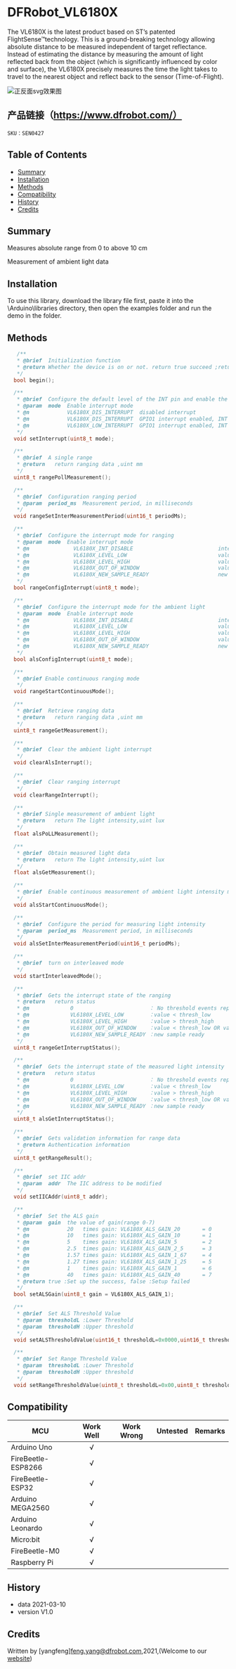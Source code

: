 # DFRobot_VL6180X

The VL6180X is the latest product based on ST’s patented FlightSense™technology. This is a ground-breaking technology allowing absolute distance to be measured independent of target reflectance. Instead of estimating the distance by measuring the amount of light reflected back from the object (which is significantly influenced by color and surface), the VL6180X precisely measures the time the light takes to travel to the nearest object and reflect back to the sensor (Time-of-Flight).

![正反面svg效果图](https://github.com/cdjq/DFRobot_VL6180X/master/resources/images/SEN0427svg1.png)



## 产品链接（https://www.dfrobot.com/）
    SKU：SEN0427

## Table of Contents

* [Summary](#summary)
* [Installation](#installation)
* [Methods](#methods)
* [Compatibility](#compatibility)
* [History](#history)
* [Credits](#credits)
<snippet>
<content>

## Summary
Measures absolute range from 0 to above 10 cm

Measurement of ambient light data

## Installation

To use this library, download the library file first, paste it into the \Arduino\libraries directory, then open the examples folder and run the demo in the folder.

## Methods

```C++
   /**
   * @brief  Initialization function
   * @return Whether the device is on or not. return true succeed ;return false failed.
   */
  bool begin();

  /**
   * @brief  Configure the default level of the INT pin and enable the GPIO1 interrupt function
   * @param  mode  Enable interrupt mode
   * @n            VL6180X_DIS_INTERRUPT  disabled interrupt
   * @n            VL6180X_DIS_INTERRUPT  GPIO1 interrupt enabled, INT high by default
   * @n            VL6180X_LOW_INTERRUPT  GPIO1 interrupt enabled, INT low by default
   */
  void setInterrupt(uint8_t mode);

  /**
   * @brief  A single range
   * @return   return ranging data ,uint mm
   */
  uint8_t rangePollMeasurement();

  /**
   * @brief  Configuration ranging period
   * @param  period_ms  Measurement period, in milliseconds
   */
  void rangeSetInterMeasurementPeriod(uint16_t periodMs);

  /**
   * @brief  Configure the interrupt mode for ranging
   * @param  mode  Enable interrupt mode
   * @n              VL6180X_INT_DISABLE                           interrupt disable                   
   * @n              VL6180X_LEVEL_LOW                             value < thresh_low                      
   * @n              VL6180X_LEVEL_HIGH                            value > thresh_high                      
   * @n              VL6180X_OUT_OF_WINDOW                         value < thresh_low OR value > thresh_high
   * @n              VL6180X_NEW_SAMPLE_READY                      new sample ready                      
   */
  bool rangeConfigInterrupt(uint8_t mode);

  /**
   * @brief  Configure the interrupt mode for the ambient light
   * @param  mode  Enable interrupt mode
   * @n              VL6180X_INT_DISABLE                           interrupt disable                   
   * @n              VL6180X_LEVEL_LOW                             value < thresh_low                      
   * @n              VL6180X_LEVEL_HIGH                            value > thresh_high                      
   * @n              VL6180X_OUT_OF_WINDOW                         value < thresh_low OR value > thresh_high
   * @n              VL6180X_NEW_SAMPLE_READY                      new sample ready                      
   */
  bool alsConfigInterrupt(uint8_t mode);

  /**
   * @brief Enable continuous ranging mode
   */
  void rangeStartContinuousMode();

  /**
   * @brief  Retrieve ranging data
   * @return   return ranging data ,uint mm
   */
  uint8_t rangeGetMeasurement();

  /**
   * @brief  Clear the ambient light interrupt
   */
  void clearAlsInterrupt();

  /**
   * @brief  Clear ranging interrupt
   */
  void clearRangeInterrupt();

  /**
   * @brief Single measurement of ambient light
   * @return   return The light intensity,uint lux
   */
  float alsPoLLMeasurement();

  /**
   * @brief  Obtain measured light data
   * @return   return The light intensity,uint lux
   */
  float alsGetMeasurement();

  /**
   * @brief  Enable continuous measurement of ambient light intensity mode
   */
  void alsStartContinuousMode();

  /**
   * @brief  Configure the period for measuring light intensity
   * @param  period_ms  Measurement period, in milliseconds
   */
  void alsSetInterMeasurementPeriod(uint16_t periodMs);

  /**
   * @brief  turn on interleaved mode
   */
  void startInterleavedMode();

  /**
   * @brief  Gets the interrupt state of the ranging
   * @return   return status
   * @n             0                        ： No threshold events reported
   * @n             VL6180X_LEVEL_LOW        ：value < thresh_low
   * @n             VL6180X_LEVEL_HIGH       ：value > thresh_high
   * @n             VL6180X_OUT_OF_WINDOW    ：value < thresh_low OR value > thresh_high
   * @n             VL6180X_NEW_SAMPLE_READY ：new sample ready
   */
  uint8_t rangeGetInterruptStatus();

  /**
   * @brief  Gets the interrupt state of the measured light intensity
   * @return   return status
   * @n             0                        ： No threshold events reported
   * @n             VL6180X_LEVEL_LOW        ：value < thresh_low
   * @n             VL6180X_LEVEL_HIGH       ：value > thresh_high
   * @n             VL6180X_OUT_OF_WINDOW    ：value < thresh_low OR value > thresh_high
   * @n             VL6180X_NEW_SAMPLE_READY ：new sample ready
   */
  uint8_t alsGetInterruptStatus();

  /**
   * @brief  Gets validation information for range data
   * @return Authentication information
   */
  uint8_t getRangeResult();

  /**
   * @brief  set IIC addr
   * @param  addr  The IIC address to be modified
   */
  void setIICAddr(uint8_t addr);

  /**
   * @brief  Set the ALS gain 
   * @param  gain  the value of gain(range 0-7)
   * @n            20   times gain: VL6180X_ALS_GAIN_20       = 0
   * @n            10   times gain: VL6180X_ALS_GAIN_10       = 1
   * @n            5    times gain: VL6180X_ALS_GAIN_5        = 2
   * @n            2.5  times gain: VL6180X_ALS_GAIN_2_5      = 3
   * @n            1.57 times gain: VL6180X_ALS_GAIN_1_67     = 4
   * @n            1.27 times gain: VL6180X_ALS_GAIN_1_25     = 5
   * @n            1    times gain: VL6180X_ALS_GAIN_1        = 6
   * @n            40   times gain: VL6180X_ALS_GAIN_40       = 7
   * @return true :Set up the success, false :Setup failed
   */
  bool setALSGain(uint8_t gain = VL6180X_ALS_GAIN_1);

  /**
   * @brief  Set ALS Threshold Value
   * @param  thresholdL :Lower Threshold
   * @param  thresholdH :Upper threshold
   */
  void setALSThresholdValue(uint16_t thresholdL=0x0000,uint16_t thresholdH=0xFFFF);

  /**
   * @brief  Set Range Threshold Value
   * @param  thresholdL :Lower Threshold
   * @param  thresholdH :Upper threshold
   */
  void setRangeThresholdValue(uint8_t thresholdL=0x00,uint8_t thresholdH=0xFF);

```

## Compatibility

| MCU                | Work Well | Work Wrong | Untested | Remarks |
| ------------------ | :-------: | :--------: | :------: | ------- |
| Arduino Uno        |     √     |            |          |         |
| FireBeetle-ESP8266 |     √     |            |          |         |
| FireBeetle-ESP32   |     √     |            |          |         |
| Arduino MEGA2560   |     √     |            |          |         |
| Arduino Leonardo   |     √     |            |          |         |
| Micro:bit          |     √     |            |          |         |
| FireBeetle-M0      |     √     |            |          |         |
| Raspberry Pi       |     √     |            |          |         |


## History

- data 2021-03-10
- version V1.0


## Credits

Written by [yangfeng]<feng.yang@dfrobot.com>,2021,(Welcome to our [website](https://www.dfrobot.com/))
